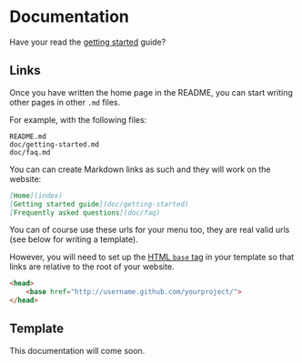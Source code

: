 # Documentation

Have your read the [getting started](doc/getting-started) guide?

## Links

Once you have written the home page in the README,
you can start writing other pages in other `.md` files.

For example, with the following files:

```
README.md
doc/getting-started.md
doc/faq.md
```

You can can create Markdown links as such and they will work on the website:

```md
[Home](index)
[Getting started guide](doc/getting-started)
[Frequently asked questions](doc/faq)
```

You can of course use these urls for your menu too, they are real valid urls (see below for writing a template).

However, you will need to set up the [HTML `base` tag](http://www.w3schools.com/tags/tag_base.asp)
in your template so that links are relative to the root of your website.

```html
<head>
    <base href="http://username.github.com/yourproject/">
</head>
```

## Template

This documentation will come soon.
